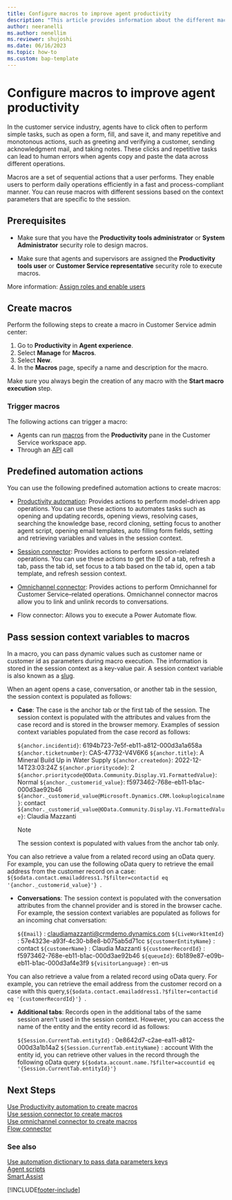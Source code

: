 ```yaml
---
title: Configure macros to improve agent productivity
description: "This article provides information about the different macros that can be made available to agents and how to configure them in app profile manager."
author: neeranelli
ms.author: nenellim
ms.reviewer: shujoshi
ms.date: 06/16/2023
ms.topic: how-to
ms.custom: bap-template
---
```


# Configure macros to improve agent productivity

In the customer service industry, agents have to click often to perform simple tasks, such as open a form, fill, and save it, and many repetitive and monotonous actions, such as greeting and verifying a customer, sending acknowledgment mail, and taking notes. These clicks and repetitive tasks can lead to human errors when agents copy and paste the data across different operations.

Macros are a set of sequential actions that a user performs. They enable users to perform daily operations efficiently in a fast and process-compliant manner. You can reuse macros with different sessions based on the context parameters that are specific to the session.


## Prerequisites

- Make sure that you have the **Productivity tools administrator**  or **System Administrator** security role to design macros.

- Make sure that agents and supervisors are assigned the **Productivity tools user** or **Customer Service representative** security role to execute macros.

More information: [Assign roles and enable users](../implement/add-users-assign-roles.md)

## Create macros

Perform the following steps to create a macro in Customer Service admin center:
1. Go to **Productivity** in **Agent experience**. 
2. Select **Manage** for **Macros**. 
3. Select **New**. 
1. In the **Macros** page, specify a name and description for the macro.

Make sure you always begin the creation of any macro with the **Start macro execution** step.

### Trigger macros

The following actions can trigger a macro:

- Agents can run [macros](../use/oc-agent-scripts.md#macro) from the **Productivity** pane in the Customer Service workspace app.
- Through an [API](../develop/reference/methods/runMacro.md) call


## Predefined automation actions

You can use the following predefined automation actions to create macros:

- [Productivity automation](macros-productivity-automation.md): Provides actions to perform model-driven app operations. You can use these actions to automates tasks such as opening and updating records, opening views, resolving cases, searching the knowledge base, record cloning, setting focus to another agent script, opening email templates, auto filling form fields, setting and retrieving variables and values in the session context.

- [Session connector](macros-session-action.md): Provides actions to perform session-related operations. You can use these actions to get the ID of a tab, refresh a tab, pass the tab id, set focus to a tab based on the tab id, open a tab template, and refresh session context.

- [Omnichannel connector](macros-omnichannel-action.md): Provides actions to perform Omnichannel for Customer Service&ndash;related operations. Omnichannel connector macros allow you to link and unlink records to conversations.

- Flow connector: Allows you to execute a Power Automate flow.

## Pass session context variables to macros

In a macro, you can pass dynamic values such as customer name or customer id as parameters during macro execution. The information is stored in the session context as a key-value pair. A session context variable is also known as a [slug](automation-dictionary-keys.md#slugs). 

When an agent opens a case, conversation, or another tab in the session, the session context is populated as follows:
 
- **Case**: The case is the anchor tab or the first tab of the session. The session context is populated with the attributes and values from the case record and is stored in the browser memory. Examples of session context variables populated from the case record as follows:  

   `${anchor.incidentid}`: 6194b723-7e5f-eb11-a812-000d3a1a658a 
   `${anchor.ticketnumber}`: CAS-47732-V4V6K6 
   `${anchor.title}`: A Mineral Build Up in Water Supply
   `${anchor.createdon}`: 2022-12-14T23:03:24Z 
   `${anchor.prioritycode}`: 2
   `${anchor.prioritycode@OData.Community.Display.V1.FormattedValue}`: Normal 
   `${anchor._customerid_value}`: f5973462-768e-eb11-b1ac-000d3ae92b46 
   `${anchor._customerid_value@Microsoft.Dynamics.CRM.lookuplogicalname}`: contact 
   `${anchor._customerid_value@OData.Community.Display.V1.FormattedValue}`: Claudia Mazzanti 

  > [!NOTE]
  > The session context is populated with values from the anchor tab only.

 You can also retrieve a value from a related record using an oData query. For example, you can use the following oData query to retrieve the email address from the customer record on a case: `${$odata.contact.emailaddress1.?$filter=contactid eq '{anchor._customerid_value}'} `.

- **Conversations**: The session context is populated with the conversation attributes from the channel provider and is stored in the browser cache. For example, the session context variables are populated as follows for an incoming chat conversation:  

   `${Email}` : claudiamazzanti@crmdemo.dynamics.com
   `${LiveWorkItemId}` : 57e4323e-a93f-4c30-b8e8-b075ab5d71cc 
   `${customerEntityName}` : contact 
   `${customerName}` : Claudia Mazzanti 
   `${customerRecordId}` : f5973462-768e-eb11-b1ac-000d3ae92b46 
   `${queueId}`: 6b189e87-e09b-eb11-b1ac-000d3af4e3f9 
   `${visitorLanguage}` : en-us 

 You can also retrieve a value from a related record using oData query. For example, you can retrieve the email address from the customer record on a case with this query,`${$odata.contact.emailaddress1.?$filter=contactid eq '{customerRecordId}'} `.

- **Additional tabs**: Records open in the additional tabs of the same session aren't used in the session context. However, you can access the name of the entity and the entity record id as follows: 
 
    `${Session.CurrentTab.entityId}` : 0e8642d7-c2ae-ea11-a812-000d3a1b14a2 
    `${Session.CurrentTab.entityName}` : account 
  With the entity id, you can retrieve other values in the record through the following oData query `${$odata.account.name.?$filter=accountid eq '{Session.CurrentTab.entityId}'}`

## Next Steps
[Use Productivity automation to create macros](macros-productivity-automation.md)  
[Use session connector to create macros](macros-session-action.md)  
[Use omnichannel connector to create macros](macros-omnichannel-action.md)    
[Flow connector](macro-flow-connector.md)  
    


### See also

[Use automation dictionary to pass data parameters keys](automation-dictionary-keys.md)  
[Agent scripts](agent-scripts.md)  
[Smart Assist](smart-assist.md)  


[!INCLUDE[footer-include](../../includes/footer-banner.md)]
